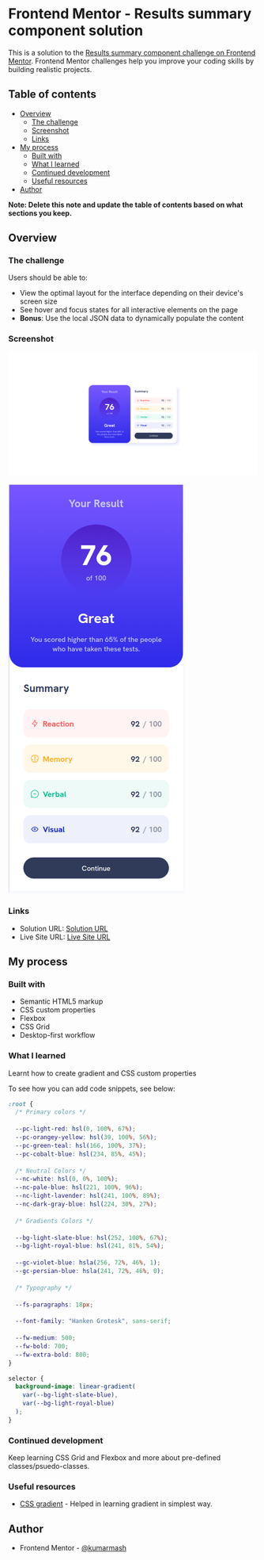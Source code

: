 # Frontend Mentor - Results summary component solution

This is a solution to the [Results summary component challenge on Frontend Mentor](https://www.frontendmentor.io/challenges/results-summary-component-CE_K6s0maV). Frontend Mentor challenges help you improve your coding skills by building realistic projects.

## Table of contents

- [Overview](#overview)
  - [The challenge](#the-challenge)
  - [Screenshot](#screenshot)
  - [Links](#links)
- [My process](#my-process)
  - [Built with](#built-with)
  - [What I learned](#what-i-learned)
  - [Continued development](#continued-development)
  - [Useful resources](#useful-resources)
- [Author](#author)

**Note: Delete this note and update the table of contents based on what sections you keep.**

## Overview

### The challenge

Users should be able to:

- View the optimal layout for the interface depending on their device's screen size
- See hover and focus states for all interactive elements on the page
- **Bonus**: Use the local JSON data to dynamically populate the content

### Screenshot

![](./design/desktop-view.png)

![](./design/mobile-view.png)

### Links

- Solution URL: [Solution URL](https://github.com/kumarmash/results-summary-component-main)
- Live Site URL: [Live Site URL](https://kumarmash.github.io/results-summary-component-main/)

## My process

### Built with

- Semantic HTML5 markup
- CSS custom properties
- Flexbox
- CSS Grid
- Desktop-first workflow

### What I learned

Learnt how to create gradient and CSS custom properties

To see how you can add code snippets, see below:

```css custom properties
:root {
  /* Primary colors */

  --pc-light-red: hsl(0, 100%, 67%);
  --pc-orangey-yellow: hsl(39, 100%, 56%);
  --pc-green-teal: hsl(166, 100%, 37%);
  --pc-cobalt-blue: hsl(234, 85%, 45%);

  /* Neutral Colors */
  --nc-white: hsl(0, 0%, 100%);
  --nc-pale-blue: hsl(221, 100%, 96%);
  --nc-light-lavender: hsl(241, 100%, 89%);
  --nc-dark-gray-blue: hsl(224, 30%, 27%);

  /* Gradients Colors */

  --bg-light-slate-blue: hsl(252, 100%, 67%);
  --bg-light-royal-blue: hsl(241, 81%, 54%);

  --gc-violet-blue: hsla(256, 72%, 46%, 1);
  --gc-persian-blue: hsla(241, 72%, 46%, 0);

  /* Typography */

  --fs-paragraphs: 18px;

  --font-family: "Hanken Grotesk", sans-serif;

  --fw-medium: 500;
  --fw-bold: 700;
  --fw-extra-bold: 800;
}
```

```css Gradient
selector {
  background-image: linear-gradient(
    var(--bg-light-slate-blue),
    var(--bg-light-royal-blue)
  );
}
```

### Continued development

Keep learning CSS Grid and Flexbox and more about pre-defined classes/psuedo-classes.

### Useful resources

- [CSS gradient](https://www.w3schools.com/css/css3_gradients.asp) - Helped in learning gradient in simplest way.

## Author

- Frontend Mentor - [@kumarmash](https://www.frontendmentor.io/profile/kumarmash)
